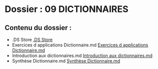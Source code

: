 # Dossier : 09 DICTIONNAIRES
 
 ## Contenu du dossier : 
- .DS Store [.DS Store](./.DS_Store)
- Exercices d applications Dictionnaire.md [Exercices d applications Dictionnaire.md](./Exercices_d_applications_Dictionnaire.md)
- Introduction aux dictionnaires.md [Introduction aux dictionnaires.md](./Introduction_aux_dictionnaires.md)
- Synthèse Dictionnaire.md [Synthèse Dictionnaire.md](./Synthèse_Dictionnaire.md)
